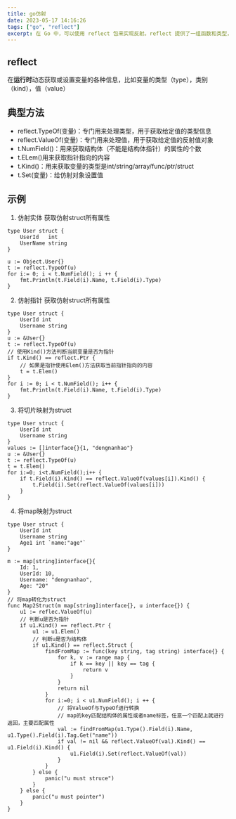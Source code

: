 ```yaml
---
title: go仿射
date: 2023-05-17 14:16:26
tags: ["go", "reflect"]
excerpt: 在 Go 中，可以使用 reflect 包来实现反射。reflect 提供了一组函数和类型，可以在运行时获取对象的类型信息、字段值、调用方法等。
---
```

## reflect
在**运行时**动态获取或设置变量的各种信息，比如变量的类型（type），类别（kind），值（value）

## 典型方法
- reflect.TypeOf(变量)：专门用来处理类型，用于获取给定值的类型信息
- reflect.ValueOf(变量)：专门用来处理值，用于获取给定值的反射值对象
- t.NumField()：用来获取结构体（不能是结构体指针）的属性的个数
- t.ELem()用来获取指针指向的内容
- t.Kind()：用来获取变量的类型是int/string/array/func/ptr/struct
- t.Set(变量)：给仿射对象设置值

## 示例
1. 仿射实体 获取仿射struct所有属性
```golang
type User struct {
	UserId   int  
	UserName string
}

u := Object.User{}
t := reflect.TypeOf(u)
for i:= 0; i < t.NumField(); i ++ {
    fmt.Println(t.Field(i).Name, t.Field(i).Type)
} 
```
2. 仿射指针 获取仿射struct所有属性
```golang
type User struct {
    UserId int 
    Username string
}
u := &User{}
t := reflect.TypeOf(u)
// 使用Kind()方法判断当前变量是否为指针
if t.Kind() == reflect.Ptr {
    // 如果是指针使用Elem()方法获取当前指针指向的内容  
    t = t.Elem()
}
for i := 0; i < t.NumField(); i++ {
    fmt.Println(t.Field(i).Name, t.Field(i).Type)    
}
```
3. 将切片映射为struct
```golang
type User struct {
    UserId int
    Username string
}
values := []interface{}{1, "dengnanhao"}
u := &User{}
t := reflect.TypeOf(u)
t = t.Elem()
for i:=0; i<t.NumField();i++ {
    if t.Field(i).Kind() == reflect.ValueOf(values[i]).Kind() {
        t.Field(i).Set(reflect.ValueOf(values[i]))
    }
}
```
4. 将map映射为struct
```golang
type User struct {
    UserId int 
    Username string
    Age1 int `name:"age"`
}

m := map[string]interface{}{
    Id: 1,
    UserId: 10,
    Username: "dengnanhao",
    Age: "20"
}
// 将map转化为struct
func Map2Struct(m map[string]interface{}, u interface{}) {
    u1 := reflec.ValueOf(u)
    // 判断u是否为指针
    if u1.Kind() == reflect.Ptr {
        u1 := u1.Elem()
        // 判断u是否为结构体
        if u1.Kind() == reflect.Struct {
            findFromMap := func(key string, tag string) interface{} {
                for k, v := range map {
                    if k == key || key == tag {
                        return v
                    }
                }
                return nil
            }
            for i:=0; i < u1.NumField(); i ++ {
                // 将ValueOf与TypeOf进行转换
                // map的key匹配结构体的属性或者name标签，任意一个匹配上就进行返回，主要匹配属性
                val := findFromMap(u1.Type().Field(i).Name, u1.Type().Field(i).Tag.Get("name"))
                if val != nil && reflect.ValueOf(val).Kind() == u1.Field(i).Kind() {
                    u1.Field(i).Set(reflect.ValueOf(val))
                }
            }
        } else {
            panic("u must struce")
        }
    } else {
        panic("u must pointer")
    }
}

```